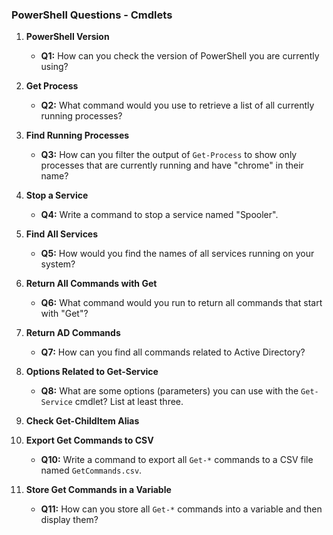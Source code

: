### PowerShell Questions - Cmdlets

1. **PowerShell Version**
   - **Q1:** How can you check the version of PowerShell you are currently using?

2. **Get Process**
   - **Q2:** What command would you use to retrieve a list of all currently running processes?

3. **Find Running Processes**
   - **Q3:** How can you filter the output of `Get-Process` to show only processes that are currently running and have "chrome" in their name?

4. **Stop a Service**
   - **Q4:** Write a command to stop a service named "Spooler".

5. **Find All Services**
   - **Q5:** How would you find the names of all services running on your system?

6. **Return All Commands with Get**
   - **Q6:** What command would you run to return all commands that start with "Get"?

7. **Return AD Commands**
   - **Q7:** How can you find all commands related to Active Directory?

8. **Options Related to Get-Service**
   - **Q8:** What are some options (parameters) you can use with the `Get-Service` cmdlet? List at least three.

9. **Check Get-ChildItem Alias**
10. **Export Get Commands to CSV**
    - **Q10:** Write a command to export all `Get-*` commands to a CSV file named `GetCommands.csv`.

11. **Store Get Commands in a Variable**
    - **Q11:** How can you store all `Get-*` commands into a variable and then display them?

